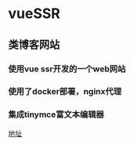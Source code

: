 # vueSSR
## 类博客网站
### 使用vue ssr开发的一个web网站
### 使用了docker部署，nginx代理
### 集成tinymce富文本编辑器
[地址](https://www.nodetop.top/chenxp/home)

